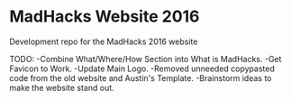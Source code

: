 # MadHacks Website 2016
Development repo for the MadHacks 2016 website

TODO:
-Combine What/Where/How Section into What is MadHacks.
-Get Favicon to Work.
-Update Main Logo.
-Removed unneeded copypasted code from the old website and Austin's Template.
-Brainstorm ideas to make the website stand out.

